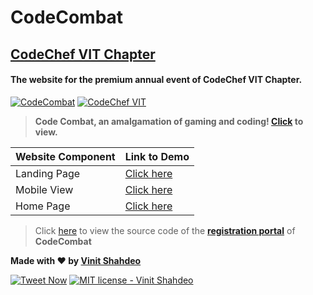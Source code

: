 # CodeCombat
## [CodeChef VIT Chapter](https://github.com/vinitshahdeo/CodeChefVIT)

#### The website for the premium annual event of CodeChef VIT Chapter.

[![CodeCombat](https://img.shields.io/badge/Code-Combat-dodgerblue.svg)](https://vinitshahdeo.github.io/CodeCombat/) [![CodeChef VIT](https://img.shields.io/badge/CodeChef-VIT&nbsp;Vellore-teal.svg)](https://www.facebook.com/codechefvituniversity/)

> **Code Combat, an amalgamation of gaming and coding! [Click](https://codecombat.000webhostapp.com/) to view.**

| Website Component  | Link to Demo  |
|---|---|
| Landing Page  | [Click here](https://vinitshahdeo.github.io/CodeCombat/cover/index.html)  |
| Mobile View  | [Click here](https://vinitshahdeo.github.io/CodeCombat/index1.html)  |
| Home Page  | [Click here](https://vinitshahdeo.github.io/CodeCombat/)  |

> Click [here](https://github.com/vinitshahdeo/Code-A-Strike) to view the source code of the **[registration portal](https://github.com/vinitshahdeo/Code-A-Strike)** of **CodeCombat**

**Made with ❤ by [Vinit Shahdeo](https://www.linkedin.com/in/vinitshahdeo/)**

[![Tweet Now](https://img.shields.io/twitter/url/https/github.com/vinitshahdeo/CodeCombat.svg?style=social)](https://twitter.com/Vinit_Shahdeo) [![MIT license - Vinit Shahdeo](https://img.shields.io/github/license/vinitshahdeo/CodeCombat.svg?style=social)](https://github.com/vinitshahdeo)

